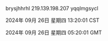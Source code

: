 brysjhhrhl 219.139.198.207 yqqlmgsycl

2024年 09月 26日 星期四 13:20:01 CST

2024年 09月 26日 星期四 05:20:01 GMT
